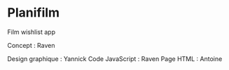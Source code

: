 # Planifilm
Film wishlist app

Concept : Raven

Design graphique : Yannick
Code JavaScript : Raven
Page HTML : Antoine

